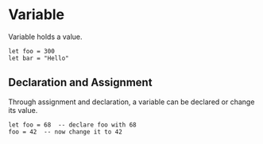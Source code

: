 # Variable

Variable holds a value.

```stick
let foo = 300
let bar = "Hello"
```

## Declaration and Assignment

Through assignment and declaration, a variable can be declared or change its value.

```stick
let foo = 68  -- declare foo with 68
foo = 42  -- now change it to 42
```

